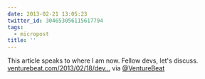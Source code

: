 ```yaml
---
date: 2013-02-21 13:05:23
twitter_id: 304653056115617794
tags:
  - micropost
title: ''
---
```


This article speaks to where I am now. Fellow devs, let's discuss. [venturebeat.com/2013/02/18/dev…](http://venturebeat.com/2013/02/18/developers-choosing-conscience-over-profit/#TeX2STWzIj3Ark37.02) via [@VentureBeat](https://twitter.com/VentureBeat)

